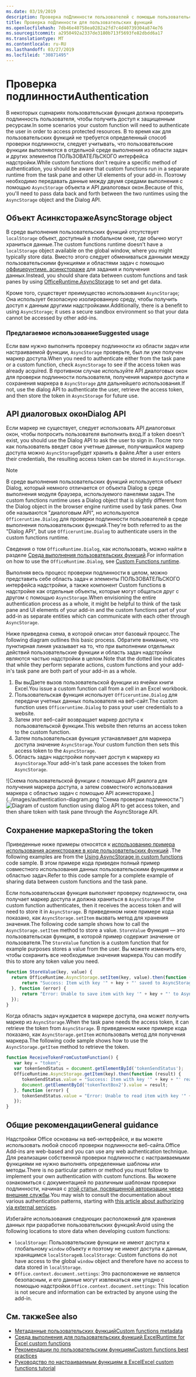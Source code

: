 ```yaml
---
ms.date: 03/19/2019
description: Проверка поДлинности пользователей с помощью пользовательских функций в Excel.
title: Проверка поДлинности для пользовательских функций
ms.openlocfilehash: 7db46e40758ea0282a2fd7c4d40739304a874e76
ms.sourcegitcommit: a2950492a2337de3180b713f5693fe82dbdd6a17
ms.translationtype: MT
ms.contentlocale: ru-RU
ms.lasthandoff: 03/27/2019
ms.locfileid: "30871495"
---
```

# <a name="authentication"></a><span data-ttu-id="85231-103">Проверка подлинности</span><span class="sxs-lookup"><span data-stu-id="85231-103">Authentication</span></span>

<span data-ttu-id="85231-104">В некоторых сценариях пользовательская функция должна проверить подлинность пользователя, чтобы получить доступ к защищенным ресурсам.</span><span class="sxs-lookup"><span data-stu-id="85231-104">In some scenarios your custom function will need to authenticate the user in order to access protected resources.</span></span> <span data-ttu-id="85231-105">В то время как для пользовательских функций не требуется определенный способ проверки подлинности, следует учитывать, что пользовательские функции выполняются в отдельной среде выполнения из области задач и других элементов ПОЛЬЗОВАТЕЛЬСКОГО интерфейса надстройки.</span><span class="sxs-lookup"><span data-stu-id="85231-105">While custom functions don't require a specific method of authentication, you should be aware that custom functions run in a separate runtime from the task pane and other UI elements of your add-in.</span></span> <span data-ttu-id="85231-106">Поэтому необходимо передавать данные между двумя средами выполнения с помощью `AsyncStorage` объекта и API диалоговых окон.</span><span class="sxs-lookup"><span data-stu-id="85231-106">Because of this, you'll need to pass data back and forth between the two runtimes using the `AsyncStorage` object and the Dialog API.</span></span>
  
## <a name="asyncstorage-object"></a><span data-ttu-id="85231-107">Объект Асинкстораже</span><span class="sxs-lookup"><span data-stu-id="85231-107">AsyncStorage object</span></span>

<span data-ttu-id="85231-108">В среде выполнения пользовательских функций отсутствует `localStorage` объект, доступный в глобальном окне, где обычно могут храниться данные.</span><span class="sxs-lookup"><span data-stu-id="85231-108">The custom functions runtime doesn't have a `localStorage` object available on the global window, where you might typically store data.</span></span> <span data-ttu-id="85231-109">Вместо этого следует обмениваться данными между пользовательскими функциями и областями задач с помощью [оффицерунтиме. асинкстораже](/javascript/api/office-runtime/officeruntime.asyncstorage) для задания и получения данных.</span><span class="sxs-lookup"><span data-stu-id="85231-109">Instead, you should share data between custom functions and task panes by using [OfficeRuntime.AsyncStorage](/javascript/api/office-runtime/officeruntime.asyncstorage) to set and get data.</span></span>

<span data-ttu-id="85231-110">Кроме того, существует преимущество использования `AsyncStorage`; Она использует безопасную изолированную среду, чтобы получить доступ к данным другими надстройками.</span><span class="sxs-lookup"><span data-stu-id="85231-110">Additionally, there is a benefit to using `AsyncStorage`; it uses a secure sandbox environment so that your data cannot be accessed by other add-ins.</span></span>

### <a name="suggested-usage"></a><span data-ttu-id="85231-111">Предлагаемое использование</span><span class="sxs-lookup"><span data-stu-id="85231-111">Suggested usage</span></span>

<span data-ttu-id="85231-112">Если вам нужно выполнить проверку подлинности из области задач или настраиваемой функции, `AsyncStorage` проверьте, был ли уже получен маркер доступа.</span><span class="sxs-lookup"><span data-stu-id="85231-112">When you need to authenticate either from the task pane or a custom function, check `AsyncStorage` to see if the access token was already acquired.</span></span> <span data-ttu-id="85231-113">В противном случае используйте API диалоговых окон для проверки подлинности пользователя, получения маркера доступа и сохранения маркера в `AsyncStorage` для дальнейшего использования.</span><span class="sxs-lookup"><span data-stu-id="85231-113">If not, use the dialog API to authenticate the user, retrieve the access token, and then store the token in `AsyncStorage` for future use.</span></span>

## <a name="dialog-api"></a><span data-ttu-id="85231-114">API диалоговых окон</span><span class="sxs-lookup"><span data-stu-id="85231-114">Dialog API</span></span>

<span data-ttu-id="85231-115">Если маркер не существует, следует использовать API диалоговых окон, чтобы попросить пользователя выполнить вход.</span><span class="sxs-lookup"><span data-stu-id="85231-115">If a token doesn't exist, you should use the Dialog API to ask the user to sign in.</span></span> <span data-ttu-id="85231-116">После того как пользователь введет свои учетные данные, получившийся маркер доступа можно `AsyncStorage`будет хранить в файле.</span><span class="sxs-lookup"><span data-stu-id="85231-116">After a user enters their credentials, the resulting access token can be stored in `AsyncStorage`.</span></span>

> [!NOTE]
> <span data-ttu-id="85231-117">В среде выполнения пользовательских функций используется объект Dialog, который немного отличается от объекта Dialog в среде выполнения модуля браузера, используемого панелями задач.</span><span class="sxs-lookup"><span data-stu-id="85231-117">The custom functions runtime uses a Dialog object that is slightly different from the Dialog object in the browser engine runtime used by task panes.</span></span> <span data-ttu-id="85231-118">Они обе называются "диалоговым API", но используются `Officeruntime.Dialog` для проверки подлинности пользователей в среде выполнения пользовательских функций.</span><span class="sxs-lookup"><span data-stu-id="85231-118">They're both referred to as the "Dialog API", but use `Officeruntime.Dialog` to authenticate users in the custom functions runtime.</span></span>

<span data-ttu-id="85231-119">Сведения о том `OfficeRuntime.Dialog`, как использовать, можно найти в разделе [Среда выполнения пользовательских функций](/office/dev/add-ins/excel/custom-functions-runtime?view=office-js#displaying-a-dialog-box).</span><span class="sxs-lookup"><span data-stu-id="85231-119">For information on how to use the `OfficeRuntime.Dialog`, see [Custom Functions runtime](/office/dev/add-ins/excel/custom-functions-runtime?view=office-js#displaying-a-dialog-box).</span></span>

<span data-ttu-id="85231-120">Выполняя весь процесс проверки подлинности в целом, можно представить себе область задач и элементы ПОЛЬЗОВАТЕЛЬСКОГО интерфейса надстройки, а также компонент Custom functions в надстройке как отдельные объекты, которые могут общаться друг с другом с помощью `AsyncStorage`.</span><span class="sxs-lookup"><span data-stu-id="85231-120">When envisioning the entire authentication process as a whole, it might be helpful to think of the task pane and UI elements of your add-in and the custom functions part of your add-in as separate entities which can communicate with each other through `AsyncStorage`.</span></span>

<span data-ttu-id="85231-121">Ниже приведена схема, в которой описан этот базовый процесс.</span><span class="sxs-lookup"><span data-stu-id="85231-121">The following diagram outlines this basic process.</span></span> <span data-ttu-id="85231-122">Обратите внимание, что пунктирная линия указывает на то, что при выполнении отдельных действий пользовательские функции и область задач надстройки являются частью надстройки в целом.</span><span class="sxs-lookup"><span data-stu-id="85231-122">Note that the dotted line indicates that while they perform separate actions, custom functions and your add-in's task pane are both part of your add-in as a whole.</span></span>

1. <span data-ttu-id="85231-123">Вы выДаете вызов пользовательской функции из ячейки книги Excel.</span><span class="sxs-lookup"><span data-stu-id="85231-123">You issue a custom function call from a cell in an Excel workbook.</span></span>
2. <span data-ttu-id="85231-124">Пользовательская функция использует `Officeruntime.Dialog` для передачи учетных данных пользователя на веб-сайт.</span><span class="sxs-lookup"><span data-stu-id="85231-124">The custom function uses `Officeruntime.Dialog` to pass your user credentials to a website.</span></span>
3. <span data-ttu-id="85231-125">Затем этот веб-сайт возвращает маркер доступа к пользовательской функции.</span><span class="sxs-lookup"><span data-stu-id="85231-125">This website then returns an access token to the custom function.</span></span>
4. <span data-ttu-id="85231-126">Затем пользовательская функция устанавливает для маркера доступа значение `AsyncStorage`.</span><span class="sxs-lookup"><span data-stu-id="85231-126">Your custom function then sets this access token to the `AsyncStorage`.</span></span>
5. <span data-ttu-id="85231-127">Область задач надстройки получает доступ к маркеру из `AsyncStorage`.</span><span class="sxs-lookup"><span data-stu-id="85231-127">Your add-in's task pane accesses the token from `AsyncStorage`.</span></span>

<span data-ttu-id="85231-128">![Схема пользовательской функции с помощью API диалога для получения маркера доступа, а затем совместного использования маркера с областью задач с помощью API асинкстораже.] (../images/authentication-diagram.png "Схема проверки подлинности.")</span><span class="sxs-lookup"><span data-stu-id="85231-128">![Diagram of custom function using dialog API to get access token, and then share token with task pane through the AsyncStorage API.](../images/authentication-diagram.png "Authentication diagram.")</span></span>

## <a name="storing-the-token"></a><span data-ttu-id="85231-129">Сохранение маркера</span><span class="sxs-lookup"><span data-stu-id="85231-129">Storing the token</span></span>

<span data-ttu-id="85231-130">Приведенные ниже примеры относятся к [использованию примера использования асинкстораже в коде пользовательских функций](https://github.com/OfficeDev/PnP-OfficeAddins/tree/master/Excel-custom-functions/AsyncStorage) .</span><span class="sxs-lookup"><span data-stu-id="85231-130">The following examples are from the [Using AsyncStorage in custom functions](https://github.com/OfficeDev/PnP-OfficeAddins/tree/master/Excel-custom-functions/AsyncStorage) code sample.</span></span> <span data-ttu-id="85231-131">В этом примере кода приведен полный пример совместного использования данных пользовательскими функциями и областью задач.</span><span class="sxs-lookup"><span data-stu-id="85231-131">Refer to this code sample for a complete example of sharing data between custom functions and the task pane.</span></span>

<span data-ttu-id="85231-132">Если пользовательская функция выполняет проверку подлинности, она получает маркер доступа и должна храниться в `AsyncStorage`.</span><span class="sxs-lookup"><span data-stu-id="85231-132">If the custom function authenticates, then it receives the access token and will need to store it in `AsyncStorage`.</span></span> <span data-ttu-id="85231-133">В приведенном ниже примере кода показано, как `AsyncStorage.setItem` вызвать метод для хранения значения.</span><span class="sxs-lookup"><span data-stu-id="85231-133">The following code sample shows how to call the `AsyncStorage.setItem` method to store a value.</span></span> <span data-ttu-id="85231-134">`StoreValue` Функция — это пользовательская функция, в которой пример содержит значение от пользователя.</span><span class="sxs-lookup"><span data-stu-id="85231-134">The `StoreValue` function is a custom function that for example purposes stores a value from the user.</span></span> <span data-ttu-id="85231-135">Вы можете изменить его, чтобы сохранить все необходимые значения маркера.</span><span class="sxs-lookup"><span data-stu-id="85231-135">You can modify this to store any token value you need.</span></span>

```javascript
function StoreValue(key, value) {
  return OfficeRuntime.AsyncStorage.setItem(key, value).then(function (result) {
      return "Success: Item with key '" + key + "' saved to AsyncStorage.";
  }, function (error) {
      return "Error: Unable to save item with key '" + key + "' to AsyncStorage. " + error;
  });
}
```

<span data-ttu-id="85231-136">Когда область задач нуждается в маркере доступа, она может получить маркер из `AsyncStorage`.</span><span class="sxs-lookup"><span data-stu-id="85231-136">When the task pane needs the access token, it can retrieve the token from `AsyncStorage`.</span></span> <span data-ttu-id="85231-137">В приведенном ниже примере кода показано, как `AsyncStorage.getItem` использовать метод для получения маркера.</span><span class="sxs-lookup"><span data-stu-id="85231-137">The following code sample shows how to use the `AsyncStorage.getItem` method to retrieve the token.</span></span>

```javascript
function ReceiveTokenFromCustomFunction() {
   var key = "token";
   var tokenSendStatus = document.getElementById('tokenSendStatus');
   OfficeRuntime.AsyncStorage.getItem(key).then(function (result) {
      tokenSendStatus.value = "Success: Item with key '" + key + "' read from AsyncStorage.";
      document.getElementById('tokenTextBox2').value = result;
   }, function (error) {
      tokenSendStatus.value = "Error: Unable to read item with key '" + key + "' from AsyncStorage. " + error;
   });
}
```

## <a name="general-guidance"></a><span data-ttu-id="85231-138">Общие рекомендации</span><span class="sxs-lookup"><span data-stu-id="85231-138">General guidance</span></span>

<span data-ttu-id="85231-139">Надстройки Office основаны на веб-интерфейсе, и вы можете использовать любой способ проверки подлинности веб-сайта.</span><span class="sxs-lookup"><span data-stu-id="85231-139">Office Add-ins are web-based and you can use any web authentication technique.</span></span> <span data-ttu-id="85231-140">Для реализации собственной проверки подлинности с настраиваемыми функциями не нужно выполнять определенные шаблоны или методы.</span><span class="sxs-lookup"><span data-stu-id="85231-140">There is no particular pattern or method you must follow to implement your own authentication with custom functions.</span></span> <span data-ttu-id="85231-141">Вы можете ознакомиться с документацией по различным шаблонам проверки подлинности, начиная с [этой статьи, посвященной авторизации через внешние службы](/office/dev/add-ins/develop/auth-external-add-ins?view=office-js).</span><span class="sxs-lookup"><span data-stu-id="85231-141">You may wish to consult the documentation about various authentication patterns, starting with [this article about authorizing via external services](/office/dev/add-ins/develop/auth-external-add-ins?view=office-js).</span></span>  

<span data-ttu-id="85231-142">Избегайте использования следующих расположений для хранения данных при разработке пользовательских функций:</span><span class="sxs-lookup"><span data-stu-id="85231-142">Avoid using the following locations to store data when developing custom functions:</span></span>  

- <span data-ttu-id="85231-143">`localStorage`: Пользовательские функции не имеют доступа к глобальному `window` объекту и поэтому не имеют доступа к данным, хранящимся `localStorage`в.</span><span class="sxs-lookup"><span data-stu-id="85231-143">`localStorage`: Custom functions do not have access to the global `window` object and therefore have no access to data     stored in `localStorage`.</span></span>
- <span data-ttu-id="85231-144">`Office.context.document.settings`: Это расположение не является безопасным, и его данные могут извлекаться кем угодно с помощью надстройки.</span><span class="sxs-lookup"><span data-stu-id="85231-144">`Office.context.document.settings`:  This location is not secure and information can be extracted by anyone using the     add-in.</span></span>

## <a name="see-also"></a><span data-ttu-id="85231-145">См. также</span><span class="sxs-lookup"><span data-stu-id="85231-145">See also</span></span>

* [<span data-ttu-id="85231-146">Метаданные пользовательских функций</span><span class="sxs-lookup"><span data-stu-id="85231-146">Custom functions metadata</span></span>](custom-functions-json.md)
* [<span data-ttu-id="85231-147">Среда выполнения для пользовательских функций Excel</span><span class="sxs-lookup"><span data-stu-id="85231-147">Runtime for Excel custom functions</span></span>](custom-functions-runtime.md)
* [<span data-ttu-id="85231-148">Рекомендации по пользовательским функциям</span><span class="sxs-lookup"><span data-stu-id="85231-148">Custom functions best practices</span></span>](custom-functions-best-practices.md)
* [<span data-ttu-id="85231-149">Руководство по настраиваемым функциям в Excel</span><span class="sxs-lookup"><span data-stu-id="85231-149">Excel custom functions tutorial</span></span>](excel-tutorial-custom-functions.md)
